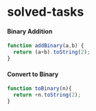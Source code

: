 # solved-tasks
#### Binary Addition
```javascript
function addBinary(a,b) {
  return (a+b).toString(2);
}
```
#### Convert to Binary
```javascript
function toBinary(n){
  return +n.toString(2);
}
```
















